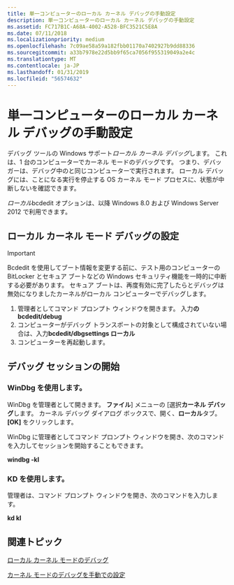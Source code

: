 ```yaml
---
title: 単一コンピューターのローカル カーネル デバッグの手動設定
description: 単一コンピューターのローカル カーネル デバッグの手動設定
ms.assetid: FC717B1C-A68A-4002-A528-BFC3521C5E8A
ms.date: 07/11/2018
ms.localizationpriority: medium
ms.openlocfilehash: 7c09ae58a59a182fbb01170a7402927b9dd88336
ms.sourcegitcommit: a33b7978e22d5bb9f65ca7056f955319049a2e4c
ms.translationtype: MT
ms.contentlocale: ja-JP
ms.lasthandoff: 01/31/2019
ms.locfileid: "56574632"
---
```

# <a name="setting-up-local-kernel-debugging-of-a-single-computer-manually"></a>単一コンピューターのローカル カーネル デバッグの手動設定


デバッグ ツールの Windows サポート*ローカル カーネル デバッグ*します。 これは、1 台のコンピューターでカーネル モードのデバッグです。 つまり、デバッガーは、デバッグ中のと同じコンピューターで実行されます。 ローカル デバッグには、ことになる実行を停止する OS カーネル モード プロセスに、状態が中断しないを確認できます。

*ローカル*bcdedit オプションは、以降 Windows 8.0 および Windows Server 2012 で利用できます。

## <a name="span-idstartinglocalkerneldebuggingspanspan-idstartinglocalkerneldebuggingspansetting-up-local-kernel-mode-debugging"></a><span id="starting_local_kernel_debugging"></span><span id="STARTING_LOCAL_KERNEL_DEBUGGING"></span>ローカル カーネル モード デバッグの設定

> [!IMPORTANT]
> Bcdedit を使用してブート情報を変更する前に、テスト用のコンピューターの BitLocker とセキュア ブートなどの Windows セキュリティ機能を一時的に中断する必要があります。 セキュア ブートは、再度有効に完了したらとデバッグは無効になりましたカーネルがローカル コンピューターでデバッグします。  


1.  管理者としてコマンド プロンプト ウィンドウを開きます。 入力**の bcdedit/debug**
2.  コンピューターがデバッグ トランスポートの対象として構成されていない場合は、入力**bcdedit/dbgsettings ローカル**
3.  コンピューターを再起動します。

## <a name="span-idstartingthedebuggingsessionspanspan-idstartingthedebuggingsessionspanspan-idstartingthedebuggingsessionspanstarting-the-debugging-session"></a><span id="Starting_the_Debugging_Session"></span><span id="starting_the_debugging_session"></span><span id="STARTING_THE_DEBUGGING_SESSION"></span>デバッグ セッションの開始


### <a name="span-idusingwindbgspanspan-idusingwindbgspanspan-idusingwindbgspanusing-windbg"></a><span id="Using_WinDbg"></span><span id="using_windbg"></span><span id="USING_WINDBG"></span>WinDbg を使用します。

WinDbg を管理者として開きます。 **ファイル**] メニューの [選択**カーネル デバッグ**します。 カーネル デバッグ ダイアログ ボックスで、開く、**ローカル**タブ。**[OK]** をクリックします。

WinDbg に管理者としてコマンド プロンプト ウィンドウを開き、次のコマンドを入力してセッションを開始することもできます。

**windbg -kl**

### <a name="span-idusingkdspanspan-idusingkdspanspan-idusingkdspanusing-kd"></a><span id="Using_KD"></span><span id="using_kd"></span><span id="USING_KD"></span>KD を使用します。

管理者は、コマンド プロンプト ウィンドウを開き、次のコマンドを入力します。

**kd kl**

## <a name="span-idrelatedtopicsspanrelated-topics"></a><span id="related_topics"></span>関連トピック


[ローカル カーネル モードのデバッグ](performing-local-kernel-debugging.md)

[カーネル モードのデバッグを手動での設定](setting-up-kernel-mode-debugging-in-windbg--cdb--or-ntsd.md)

 

 






